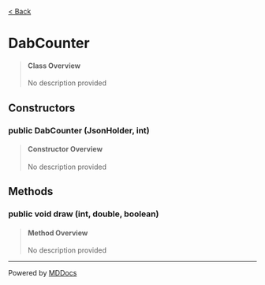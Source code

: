 [< Back](../README.md)
# DabCounter #
>#### Class Overview ####
>No description provided
## Constructors ##
### public DabCounter (JsonHolder, int) ###
>#### Constructor Overview ####
>No description provided
>
## Methods ##
### public void draw (int, double, boolean) ###
>#### Method Overview ####
>No description provided
>

---
Powered by [MDDocs](https://github.com/VRCube/MDDocs)
